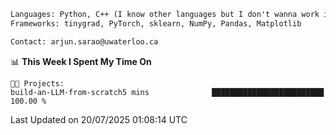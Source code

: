 ```txt
Languages: Python, C++ (I know other languages but I don't wanna work in em)
Frameworks: tinygrad, PyTorch, sklearn, NumPy, Pandas, Matplotlib

Contact: arjun.sarao@uwaterloo.ca
```

<!--START_SECTION:waka-->
📊 **This Week I Spent My Time On** 

```text
🐱‍💻 Projects: 
build-an-LLM-from-scratch5 mins              █████████████████████████   100.00 % 
```


 Last Updated on 20/07/2025 01:08:14 UTC
<!--END_SECTION:waka-->
